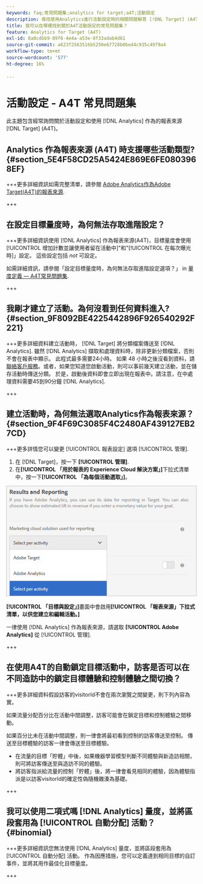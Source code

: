 ```yaml
---
keywords: faq;常見問題集;analytics for target;a4T;活動設定
description: 尋找使用Analytics進行活動設定時的相關問題解答 [!DNL Target] (A4T)。 A4T可讓您對 [!DNL Target] 活動。
title: 我可以在哪裡找到關於A4T活動設定的常見問題集？
feature: Analytics for Target (A4T)
exl-id: 8a8cdbb9-89f6-4e4a-a53e-8f33adab4d61
source-git-commit: a623f2563516b5250e67728b0bed4c935c4979a4
workflow-type: tm+mt
source-wordcount: '577'
ht-degree: 16%

---
```


# 活動設定 - A4T 常見問題集

此主題包含經常詢問關於活動設定和使用 [!DNL Analytics] 作為的報表來源 [!DNL Target] (A4T)。

## Analytics 作為報表來源 (A4T) 時支援哪些活動類型? {#section_5E4F58CD25A5424E869E6FE0803968EF}

+++更多詳細資訊如需完整清單，請參閱 [Adobe Analytics作為Adobe Target(A4T)的報表來源](/help/main/c-integrating-target-with-mac/a4t/a4t.md#concept_7540C8C04259434AB6EE33B09F47A1DE).

+++

## 在設定目標量度時，為何無法存取進階設定？

+++更多詳細資訊使用 [!DNL Analytics] 作為報表來源(A4T)，目標量度會使用[!UICONTROL 增加計數並讓使用者留在活動中]&quot;和&quot;[!UICONTROL 在每次曝光時]」設定。 這些設定包括 *not* 可設定。

如需詳細資訊，請參閱「設定目標量度時，為何無法存取進階設定選項？」 in [量度定義 — A4T常見問題集](/help/main/c-integrating-target-with-mac/a4t/r-a4t-faq/a4t-faq-metric-definition.md).

+++

## 我剛才建立了活動。為何沒看到任何資料進入? {#section_9F8092BE4225442896F926540292F221}

+++更多詳細資料建立活動時， [!DNL Target] 將分類檔案傳送至 [!DNL Analytics]. 雖然 [!DNL Analytics] 擷取和處理資料時，除非更新分類檔案，否則不會在報表中顯示。 此程式最多需要24小時。 如果 48 小時之後沒看到資料，請[聯絡客戶服務](/help/main/cmp-resources-and-contact-information.md#reference_ACA3391A00EF467B87930A450050077C)。或者，如果您知道您啟動活動，則可以事前幾天建立活動，並在儲存活動時傳送分類。 於是，啟動後資料即會立即出現在報表中。請注意，在中處理資料需要45到90分鐘 [!DNL Analytics].

+++

## 建立活動時，為何無法選取Analytics作為報表來源？ {#section_9F4F69C3085F4C2480AF439127EB27CD}

+++更多詳情您可以變更 [!UICONTROL 報表設定] 選項 [!UICONTROL 管理].

1. 在 [!DNL Target]，按一下 **[!UICONTROL 管理]**.
1. 在&#x200B;**[!UICONTROL 「用於報表的 Experience Cloud 解決方案」]**&#x200B;下拉式清單中，按一下&#x200B;**[!UICONTROL 「為每個活動選取」]**。

![根據活動選擇影像](assets/select-per-activity.png)

**[!UICONTROL 「目標與設定」]**&#x200B;畫面中會啟用&#x200B;**[!UICONTROL 「報表來源」下拉式清單，以供您建立和編輯活動。]**

一律使用 [!DNL Analytics] 作為報表來源，請選取 **[!UICONTROL Adobe Analytics]** 從 [!UICONTROL 管理].

+++

## 在使用A4T的自動鎖定目標活動中，訪客是否可以在不同造訪中的鎖定目標體驗和控制體驗之間切換？

+++更多詳細資料假設訪客的visitorId不會在兩次瀏覽之間變更，則下列內容為實。

如果流量分配百分比在活動中間調整，訪客可能會在鎖定目標和控制體驗之間移動。

如果百分比未在活動中間調整，則一律會將最初看到控制的訪客傳送至控制。 傳送至目標體驗的訪客一律會傳送至目標體驗。

* 在流量的目標「貯體」中後，如果機器學習模型判斷不同體驗與新造訪相關，則可將訪客傳送至與造訪不同的體驗。
* 將訪客指派給流量的控制「貯體」後，將一律會看見相同的體驗，因為體驗指派是以訪客visitorId的確定性偽隨機雜湊為基礎。

+++

## 我可以使用二項式嗎 [!DNL Analytics] 量度，並將區段套用為 [!UICONTROL 自動分配] 活動？ {#binomial}

+++更多詳細資訊您無法使用 [!DNL Analytics] 量度，並將區段套用為 [!UICONTROL 自動分配] 活動。 作為因應措施，您可以定義達到相同目標的自訂事件，並將其用作最佳化目標量度。

+++